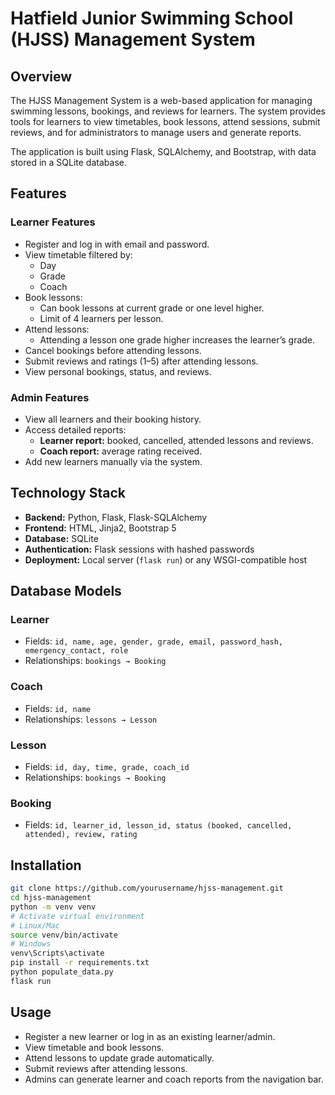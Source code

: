 # Hatfield Junior Swimming School (HJSS) Management System

## Overview
The HJSS Management System is a web-based application for managing swimming lessons, bookings, and reviews for learners. The system provides tools for learners to view timetables, book lessons, attend sessions, submit reviews, and for administrators to manage users and generate reports.

The application is built using Flask, SQLAlchemy, and Bootstrap, with data stored in a SQLite database.

## Features

### Learner Features
- Register and log in with email and password.
- View timetable filtered by:
  - Day
  - Grade
  - Coach
- Book lessons:
  - Can book lessons at current grade or one level higher.
  - Limit of 4 learners per lesson.
- Attend lessons:
  - Attending a lesson one grade higher increases the learner’s grade.
- Cancel bookings before attending lessons.
- Submit reviews and ratings (1–5) after attending lessons.
- View personal bookings, status, and reviews.

### Admin Features
- View all learners and their booking history.
- Access detailed reports:
  - **Learner report:** booked, cancelled, attended lessons and reviews.
  - **Coach report:** average rating received.
- Add new learners manually via the system.

## Technology Stack
- **Backend:** Python, Flask, Flask-SQLAlchemy
- **Frontend:** HTML, Jinja2, Bootstrap 5
- **Database:** SQLite
- **Authentication:** Flask sessions with hashed passwords
- **Deployment:** Local server (`flask run`) or any WSGI-compatible host

## Database Models

### Learner
- Fields: `id, name, age, gender, grade, email, password_hash, emergency_contact, role`
- Relationships: `bookings → Booking`

### Coach
- Fields: `id, name`
- Relationships: `lessons → Lesson`

### Lesson
- Fields: `id, day, time, grade, coach_id`
- Relationships: `bookings → Booking`

### Booking
- Fields: `id, learner_id, lesson_id, status (booked, cancelled, attended), review, rating`

## Installation
```bash
git clone https://github.com/yourusername/hjss-management.git
cd hjss-management
python -m venv venv
# Activate virtual environment
# Linux/Mac
source venv/bin/activate
# Windows
venv\Scripts\activate
pip install -r requirements.txt
python populate_data.py
flask run
```
## Usage

- Register a new learner or log in as an existing learner/admin.
- View timetable and book lessons.
- Attend lessons to update grade automatically.
- Submit reviews after attending lessons.
- Admins can generate learner and coach reports from the navigation bar.





